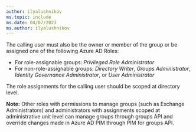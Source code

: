 ```yaml
---
author: ilyalushnikov
ms.topic: include
ms.date: 04/07/2023
ms.author: ilyalushnikov
---
```


The calling user must also be the owner or member of the group or be assigned one of the following Azure AD Roles: <br/><ul><li> For role-assignable groups: *Privileged Role Administrator*</li><li> For non-role-assignable groups: *Directory Writer*, *Groups Administrator*, *Identity Governance Administrator*, or *User Administrator*</li></ul>
The role assignments for the calling user should be scoped at directory level.

**Note:** Other roles with permissions to manage groups (such as Exchange Administrators) and administrators with assignments scoped at administrative unit level can manage groups through groups API and override changes made in Azure AD PIM through PIM for groups API.
